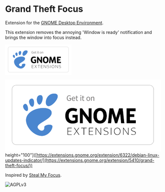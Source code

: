 # Grand Theft Focus
Extension for the [GNOME Desktop Environment](https://www.gnome.org/).

This extension removes the annoying 'Window is ready' notification and brings the window into focus instead.

<img src="https://raw.githubusercontent.com/andyholmes/gnome-shell-extensions-badge/master/get-it-on-ego.svg?sanitize=true" alt="Get it on GNOME Extensions" height="100" align="middle">

![Get it on GNOME Extensions](https://raw.githubusercontent.com/andyholmes/gnome-shell-extensions-badge/master/get-it-on-ego.svg?sanitize=true) height="100"]([https://extensions.gnome.org/extension/6322/debian-linux-updates-indicator/](https://extensions.gnome.org/extension/5410/grand-theft-focus/))

Inspired by [Steal My Focus](https://extensions.gnome.org/extension/234/steal-my-focus/).

![AGPLv3](https://www.gnu.org/graphics/agplv3-155x51.png "GNU Affero General Public License")
